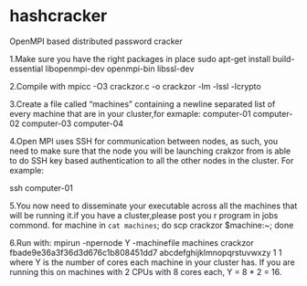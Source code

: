 # hashcracker
OpenMPI based distributed password cracker

1.Make sure you have the right packages in place 
sudo apt-get install build-essential libopenmpi-dev openmpi-bin libssl-dev

2.Compile with 
mpicc -O3 crackzor.c -o crackzor -lm -lssl -lcrypto

3.Create a file called “machines” containing a newline separated list of every machine that are in your cluster,for exmaple:
computer-01
computer-02
computer-03
computer-04

4.Open MPI uses SSH for communication between nodes, as such, you need to make sure that the node you will be launching crakzor from is able to do SSH key based authentication to all the other nodes in the cluster. For example:

ssh computer-01

5.You now need to disseminate your executable across all the machines that will be running it.if you have a cluster,please post you r program in jobs commond. 
for machine in `cat machines`; do scp crackzor $machine:~; done

6.Run with: 
mpirun -npernode Y -machinefile machines crackzor fbade9e36a3f36d3d676c1b808451dd7 abcdefghijklmnopqrstuvwxzy 1 1
where Y is the number of cores each machine in your cluster has. If you are running this on machines with 2 CPUs with 8 cores each, Y = 8 * 2 = 16.
